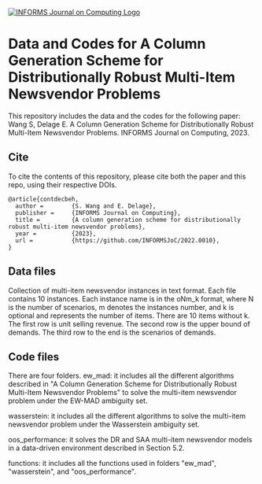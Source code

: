 [![INFORMS Journal on Computing Logo](https://INFORMSJoC.github.io/logos/INFORMS_Journal_on_Computing_Header.jpg)](https://pubsonline.informs.org/journal/ijoc)

# Data and Codes for A Column Generation Scheme for Distributionally Robust Multi-Item Newsvendor Problems

This repository includes the data and the codes for the following paper:
Wang S, Delage E. A Column Generation Scheme for Distributionally Robust Multi-Item Newsvendor Problems. INFORMS Journal on Computing, 2023.

## Cite

To cite the contents of this repository, please cite both the paper and this repo, using their respective DOIs.
```
@article{contdecbeh,
  author =        {S. Wang and E. Delage},
  publisher =     {INFORMS Journal on Computing},
  title =         {A column generation scheme for distributionally robust multi-item newsvendor problems},
  year =          {2023},
  url =           {https://github.com/INFORMSJoC/2022.0010},
} 
```

## Data files
Collection of multi-item newsvendor instances in text format. 
Each file contains 10 instances.
Each instance name is in the oNm_k format, where N is the number of scenarios, m denotes the instances number, and k is optional and represents the number of items. There are 10 items without k.
The first row is unit selling revenue.
The second row is the upper bound of demands.
The third row to the end is the scenarios of demands.

## Code files
There are four folders. 
ew_mad: it includes all the different algorithms described in "A Column Generation Scheme for Distributionally Robust Multi-Item Newsvendor Problems" to solve the multi-item newsvendor problem under the EW-MAD ambiguity set.

wasserstein: it includes all the different algorithms to solve the multi-item newsvendor problem under the Wasserstein ambiguity set.

oos_performance: it solves the DR and SAA multi-item newsvendor models in a data-driven environment described in Section 5.2.

functions: it includes all the functions used in folders "ew_mad", "wasserstein", and "oos_performance".

